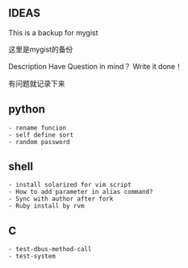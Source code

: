 IDEAS
------

This is a backup for mygist

这里是mygist的备份

Description
Have Question in mind？ Write it done！

有问题就记录下来

## python
    - rename funcion
    - self define sort
    - random password

## shell
    - install solarized for vim script
    - How to add parameter in alias command?
    - Sync with author after fork
    - Ruby install by rvm

## C
    - test-dbus-method-call
    - test-system
